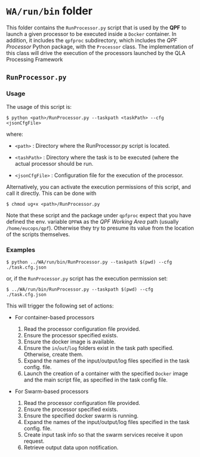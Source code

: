 # `WA/run/bin` folder

This folder contains the `RunProcessor.py` script that is used by the **QPF**
to launch a given processor to be executed inside a `Docker` container. In
addition, it includes the `qpfproc` subdirectory, which includes the
*QPF Processor* Python package, with the `Processor` class.  The implementation
of this class will drive the execution of the processors launched by the QLA
Processing Framework

## `RunProcessor.py`

### Usage
The usage of this script is:

    $ python <path>/RunProcessor.py --taskpath <taskPath> --cfg <jsonCfgFile>

where:

* `<path>` : Directory where the RunProcessor.py script is located.

* `<tashPath>` : Directory where the task is to be executed (where the
  actual processor should be run.
* `<jsonCfgFile>` : Configuration file for the execution of the processor.

Alternatively, you can activate the execution permissions of this script, and
call it directly.  This can be done with

    $ chmod ug+x <path>/RunProcessor.py

Note that these script and the package under `qpfproc` expect that you have
defined the env. variable `QPFWA` as the *QPF Working Area* path (usually
`/home/eucops/qpf`). Otherwise they try to presume its value from the location
of the scripts themselves.

### Examples

    $ python ../WA/run/bin/RunProcessor.py --taskpath $(pwd) --cfg ./task.cfg.json

or, if the `RunProcessor.py` script has the execution permission set:

    $ ../WA/run/bin/RunProcessor.py --taskpath $(pwd) --cfg ./task.cfg.json

This will trigger the following set of actions:

* For container-based processors

  1. Read the processor configuration file provided.
  2. Ensure the processor specified exists.
  3. Ensure the docker image is available.
  4. Ensure the `in`/`out`/`log` folders exist in the task path specified.  
     Otherwise, create them.
  5. Expand the names of the input/output/log files specified in the task config.
     file.
  6. Launch the creation of a container with the specified `Docker` image and the
     main script file, as specified in the task config file.


* For Swarm-based processors

  1. Read the processor configuration file provided.
  2. Ensure the processor specified exists.
  3. Ensure the specified docker swarm is running.
  4. Expand the names of the input/output/log files specified in the task config.
     file.
  5. Create input task info so that the swarm services receive it upon request.
  5. Retrieve output data upon notification.
